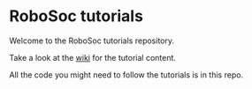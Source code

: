 
# RoboSoc tutorials

Welcome to the RoboSoc tutorials repository.

Take a look at the [wiki](https://github.com/Robosoc-Southampton/Tutorials/wiki) for the tutorial content.

All the code you might need to follow the tutorials is in this repo.
